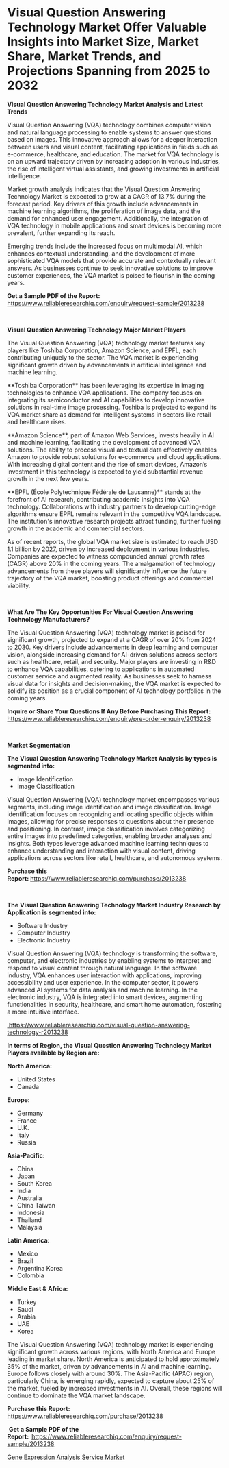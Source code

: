 <p><h1>Visual Question Answering Technology Market Offer Valuable Insights into Market Size, Market Share, Market Trends, and Projections Spanning from 2025 to 2032</h1></p><p><strong>Visual Question Answering Technology Market Analysis and Latest Trends</strong></p>
<p><p>Visual Question Answering (VQA) technology combines computer vision and natural language processing to enable systems to answer questions based on images. This innovative approach allows for a deeper interaction between users and visual content, facilitating applications in fields such as e-commerce, healthcare, and education. The market for VQA technology is on an upward trajectory driven by increasing adoption in various industries, the rise of intelligent virtual assistants, and growing investments in artificial intelligence.</p><p>Market growth analysis indicates that the Visual Question Answering Technology Market is expected to grow at a CAGR of 13.7% during the forecast period. Key drivers of this growth include advancements in machine learning algorithms, the proliferation of image data, and the demand for enhanced user engagement. Additionally, the integration of VQA technology in mobile applications and smart devices is becoming more prevalent, further expanding its reach. </p><p>Emerging trends include the increased focus on multimodal AI, which enhances contextual understanding, and the development of more sophisticated VQA models that provide accurate and contextually relevant answers. As businesses continue to seek innovative solutions to improve customer experiences, the VQA market is poised to flourish in the coming years.</p></p>
<p><strong>Get a Sample PDF of the Report:&nbsp;</strong> <a href="https://www.reliableresearchiq.com/enquiry/request-sample/2013238?utm_campaign=2336&utm_medium=2&utm_source=Github&utm_content=ia&utm_term=11032025&utm_id=visual-question-answering-technology">https://www.reliableresearchiq.com/enquiry/request-sample/2013238</a></p>
<p>&nbsp;</p>
<p><strong>Visual Question Answering Technology Major Market Players</strong></p>
<p><p>The Visual Question Answering (VQA) technology market features key players like Toshiba Corporation, Amazon Science, and EPFL, each contributing uniquely to the sector. The VQA market is experiencing significant growth driven by advancements in artificial intelligence and machine learning.</p><p>**Toshiba Corporation** has been leveraging its expertise in imaging technologies to enhance VQA applications. The company focuses on integrating its semiconductor and AI capabilities to develop innovative solutions in real-time image processing. Toshiba is projected to expand its VQA market share as demand for intelligent systems in sectors like retail and healthcare rises.</p><p>**Amazon Science**, part of Amazon Web Services, invests heavily in AI and machine learning, facilitating the development of advanced VQA solutions. The ability to process visual and textual data effectively enables Amazon to provide robust solutions for e-commerce and cloud applications. With increasing digital content and the rise of smart devices, Amazon’s investment in this technology is expected to yield substantial revenue growth in the next few years.</p><p>**EPFL (École Polytechnique Fédérale de Lausanne)** stands at the forefront of AI research, contributing academic insights into VQA technology. Collaborations with industry partners to develop cutting-edge algorithms ensure EPFL remains relevant in the competitive VQA landscape. The institution's innovative research projects attract funding, further fueling growth in the academic and commercial sectors.</p><p>As of recent reports, the global VQA market size is estimated to reach USD 1.1 billion by 2027, driven by increased deployment in various industries. Companies are expected to witness compounded annual growth rates (CAGR) above 20% in the coming years. The amalgamation of technology advancements from these players will significantly influence the future trajectory of the VQA market, boosting product offerings and commercial viability.</p></p>
<p>&nbsp;</p>
<p><strong>What Are The Key Opportunities For Visual Question Answering Technology Manufacturers?</strong></p>
<p><p>The Visual Question Answering (VQA) technology market is poised for significant growth, projected to expand at a CAGR of over 20% from 2024 to 2030. Key drivers include advancements in deep learning and computer vision, alongside increasing demand for AI-driven solutions across sectors such as healthcare, retail, and security. Major players are investing in R&D to enhance VQA capabilities, catering to applications in automated customer service and augmented reality. As businesses seek to harness visual data for insights and decision-making, the VQA market is expected to solidify its position as a crucial component of AI technology portfolios in the coming years.</p></p>
<p><strong>Inquire or Share Your Questions If Any Before Purchasing This Report:</strong> <a href="https://www.reliableresearchiq.com/enquiry/pre-order-enquiry/2013238?utm_campaign=2336&utm_medium=2&utm_source=Github&utm_content=ia&utm_term=11032025&utm_id=visual-question-answering-technology">https://www.reliableresearchiq.com/enquiry/pre-order-enquiry/2013238</a></p>
<p>&nbsp;</p>
<p><strong>Market Segmentation</strong></p>
<p><strong>The Visual Question Answering Technology Market Analysis by types is segmented into:</strong></p>
<p><ul><li>Image Identification</li><li>Image Classification</li></ul></p>
<p><p>Visual Question Answering (VQA) technology market encompasses various segments, including image identification and image classification. Image identification focuses on recognizing and locating specific objects within images, allowing for precise responses to questions about their presence and positioning. In contrast, image classification involves categorizing entire images into predefined categories, enabling broader analyses and insights. Both types leverage advanced machine learning techniques to enhance understanding and interaction with visual content, driving applications across sectors like retail, healthcare, and autonomous systems.</p></p>
<p><strong>Purchase this Report:&nbsp;</strong><a href="https://www.reliableresearchiq.com/purchase/2013238?utm_campaign=2336&utm_medium=2&utm_source=Github&utm_content=ia&utm_term=11032025&utm_id=visual-question-answering-technology">https://www.reliableresearchiq.com/purchase/2013238</a></p>
<p>&nbsp;</p>
<p><strong>The Visual Question Answering Technology Market Industry Research by Application is segmented into:</strong></p>
<p><ul><li>Software Industry</li><li>Computer Industry</li><li>Electronic Industry</li></ul></p>
<p><p>Visual Question Answering (VQA) technology is transforming the software, computer, and electronic industries by enabling systems to interpret and respond to visual content through natural language. In the software industry, VQA enhances user interaction with applications, improving accessibility and user experience. In the computer sector, it powers advanced AI systems for data analysis and machine learning. In the electronic industry, VQA is integrated into smart devices, augmenting functionalities in security, healthcare, and smart home automation, fostering a more intuitive interface.</p></p>
<p><a href="https://www.reliableresearchiq.com/visual-question-answering-technology-r2013238?utm_campaign=2336&utm_medium=2&utm_source=Github&utm_content=ia&utm_term=11032025&utm_id=visual-question-answering-technology">&nbsp;https://www.reliableresearchiq.com/visual-question-answering-technology-r2013238</a></p>
<p><strong>In terms of Region, the Visual Question Answering Technology Market Players available by Region are:</strong></p>
<p>
    <p> <strong> North America: </strong>
        <ul>
            <li>United States</li>
            <li>Canada</li>
        </ul>
        </p> 
    <p> <strong> Europe: </strong>
        <ul>
            <li>Germany</li>
            <li>France</li>
            <li>U.K.</li>
            <li>Italy</li>
            <li>Russia</li>
        </ul>
        </p> 
    <p> <strong> Asia-Pacific: </strong>
        <ul>
            <li>China</li>
            <li>Japan</li>
            <li>South Korea</li>
            <li>India</li>
            <li>Australia</li>
            <li>China Taiwan</li>
            <li>Indonesia</li>
            <li>Thailand</li>
            <li>Malaysia</li>
        </ul>
        </p> 
    <p> <strong> Latin America: </strong>
        <ul>
            <li>Mexico</li>
            <li>Brazil</li>
            <li>Argentina Korea</li>
            <li>Colombia</li>
        </ul>
        </p> 
    <p> <strong> Middle East & Africa: </strong>
        <ul>
            <li>Turkey</li>
            <li>Saudi</li>
            <li>Arabia</li>
            <li>UAE</li>
            <li>Korea</li>
        </ul>
    </p>
    </p>
<p><p>The Visual Question Answering (VQA) technology market is experiencing significant growth across various regions, with North America and Europe leading in market share. North America is anticipated to hold approximately 35% of the market, driven by advancements in AI and machine learning. Europe follows closely with around 30%. The Asia-Pacific (APAC) region, particularly China, is emerging rapidly, expected to capture about 25% of the market, fueled by increased investments in AI. Overall, these regions will continue to dominate the VQA market landscape.</p></p>
<p><strong>Purchase this Report: </strong><a href="https://www.reliableresearchiq.com/purchase/2013238?utm_campaign=2336&utm_medium=2&utm_source=Github&utm_content=ia&utm_term=11032025&utm_id=visual-question-answering-technology">https://www.reliableresearchiq.com/purchase/2013238</a></p>
<p>&nbsp;<strong>Get a Sample PDF of the Report:&nbsp;&nbsp;</strong><a href="https://www.reliableresearchiq.com/enquiry/request-sample/2013238?utm_campaign=2336&utm_medium=2&utm_source=Github&utm_content=ia&utm_term=11032025&utm_id=visual-question-answering-technology">https://www.reliableresearchiq.com/enquiry/request-sample/2013238</a></p>
<p><strong></strong></p>
<p><p><a href="https://github.com/gasiorgary79/Market-Research-Report-List-1/blob/main/gene-expression-analysis-service-market.md?utm_campaign=2336&utm_medium=2&utm_source=Github&utm_content=ia&utm_term=11032025&utm_id=visual-question-answering-technology">Gene Expression Analysis Service Market</a></p></p>